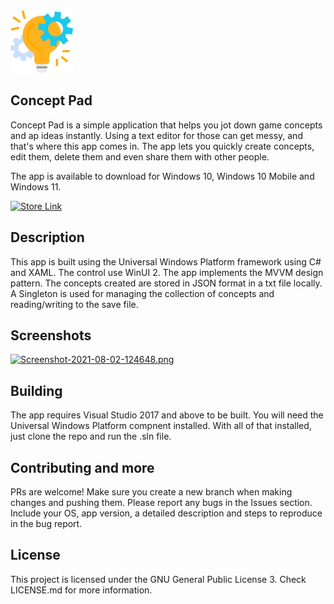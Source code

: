 <img src="ConceptPad/Assets/app-icon.png" width="100" height="100" />
<h2>Concept Pad</h2>

Concept Pad is a simple application that helps you jot down game concepts and ap ideas instantly. Using a text editor for those can get messy, and that's where this app comes in. The app lets you quickly create concepts, edit them, delete them and even share them with other people. 

The app is available to download for Windows 10, Windows 10 Mobile and Windows 11. 

<a href='https://www.microsoft.com/p/concept-pad/9n9cv4ts3vb1'><img src='https://developer.microsoft.com/en-us/store/badges/images/English_get-it-from-MS.png' alt='Store Link' height="50px"/></a>

## Description
This app is built using the Universal Windows Platform framework using C# and XAML. The control use WinUI 2. The app implements the MVVM design pattern. The concepts created are stored in JSON format in a txt file locally. A Singleton is used for managing the collection of concepts and reading/writing to the save file.

## Screenshots
[![Screenshot-2021-08-02-124648.png](https://i.postimg.cc/hv0F7pst/Screenshot-2021-08-02-124648.png)](https://postimg.cc/Fk1CMbwM)

## Building
The app requires Visual Studio 2017 and above to be built. You will need the Universal Windows Platform compnent installed. With all of that installed, just clone the repo and run the .sln file. 

## Contributing and more
PRs are welcome! Make sure you create a new branch when making changes and pushing them. 
Please report any bugs in the Issues section. Include your OS, app version, a detailed description and steps to reproduce in the bug report.

## License 
This project is licensed under the GNU General Public License 3. Check LICENSE.md for more information.
